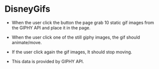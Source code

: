 # DisneyGifs

* When the user click the button the page grab 10 static gif images from the GIPHY API and place it in the page.

* When the user click one of the still giphy images, the gif should animate/move.

* If the user click again the gif images, It should stop moving.

* This data is provided by GIPHY API.
